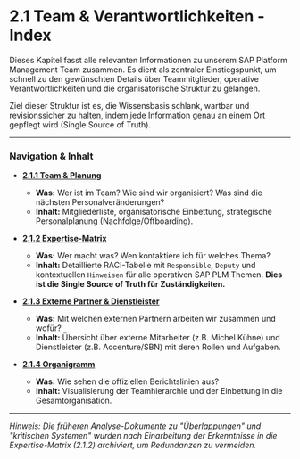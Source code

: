 # 2.1 Team & Verantwortlichkeiten - Index

Dieses Kapitel fasst alle relevanten Informationen zu unserem SAP Platform Management Team zusammen. Es dient als zentraler Einstiegspunkt, um schnell zu den gewünschten Details über Teammitglieder, operative Verantwortlichkeiten und die organisatorische Struktur zu gelangen.

Ziel dieser Struktur ist es, die Wissensbasis schlank, wartbar und revisionssicher zu halten, indem jede Information genau an einem Ort gepflegt wird (Single Source of Truth).

---

### Navigation & Inhalt

*   **[2.1.1 Team & Planung](2.1.1.md)**
    *   **Was:** Wer ist im Team? Wie sind wir organisiert? Was sind die nächsten Personalveränderungen?
    *   **Inhalt:** Mitgliederliste, organisatorische Einbettung, strategische Personalplanung (Nachfolge/Offboarding).

*   **[2.1.2 Expertise-Matrix](2.1.2.md)**
    *   **Was:** Wer macht was? Wen kontaktiere ich für welches Thema?
    *   **Inhalt:** Detaillierte RACI-Tabelle mit `Responsible`, `Deputy` und kontextuellen `Hinweisen` für alle operativen SAP PLM Themen. **Dies ist die Single Source of Truth für Zuständigkeiten.**

*   **[2.1.3 Externe Partner & Dienstleister](2.1.3.md)**
    *   **Was:** Mit welchen externen Partnern arbeiten wir zusammen und wofür?
    *   **Inhalt:** Übersicht über externe Mitarbeiter (z.B. Michel Kühne) und Dienstleister (z.B. Accenture/SBN) mit deren Rollen und Aufgaben.

*   **[2.1.4 Organigramm](2.1.4.md)**
    *   **Was:** Wie sehen die offiziellen Berichtslinien aus?
    *   **Inhalt:** Visualisierung der Teamhierarchie und der Einbettung in die Gesamtorganisation.

---

*Hinweis: Die früheren Analyse-Dokumente zu "Überlappungen" und "kritischen Systemen" wurden nach Einarbeitung der Erkenntnisse in die Expertise-Matrix (2.1.2) archiviert, um Redundanzen zu vermeiden.*

